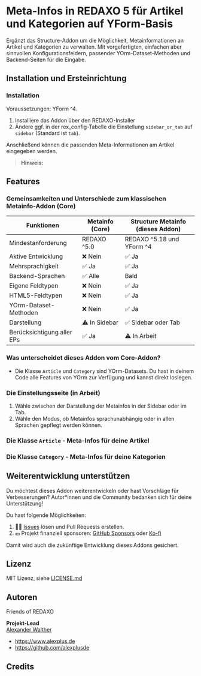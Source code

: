 # Meta-Infos in REDAXO 5 für Artikel und Kategorien auf YForm-Basis

Ergänzt das Structure-Addon um die Möglichkeit, Metainformationen an Artikel und Kategorien zu verwalten. Mit vorgefertigten, einfachen aber sinnvollen Konfigurationsfeldern, passender YOrm-Dataset-Methoden und Backend-Seiten für die Eingabe.

## Installation und Ersteinrichtung

### Installation

Voraussetzungen: YForm ^4.

1. Installiere das Addon über den REDAXO-Installer
2. Ändere ggf. in der rex_config-Tabelle die Einstellung `sidebar_or_tab` auf `sidebar` (Standard ist `tab`).

Anschließend können die passenden Meta-Informationen am Artikel eingegeben werden.

> **Hinweis:**
>
## Features

### Gemeinsamkeiten und Unterschiede zum klassischen Metainfo-Addon (Core)

| Funktionen                 | Metainfo (Core)       | Structure Metainfo (dieses Addon) |
|----------------------------|-----------------------|-----------------------------------|
| Mindestanforderung         | REDAXO ^5.0           | REDAXO ^5.18 und YForm ^4         |
| Aktive Entwicklung         | ❌ Nein               | ✅ Ja                            |
| Mehrsprachigkeit           | ✅ Ja                 | ✅ Ja                            |
| Backend-Sprachen           | ✅ Alle               | Bald                             |
| Eigene Feldtypen           | ❌ Nein               | ✅ Ja                            |
| HTML5-Feldtypen            | ❌ Nein               | ✅ Ja                            |
| YOrm-Dataset-Methoden      | ❌ Nein               | ✅ Ja                            |
| Darstellung                | ⚠️ In Sidebar         | ✅ Sidebar oder Tab              |
| Berücksichtigung aller EPs | ✅ Ja                 | ⚠️ In Arbeit                     |

### Was unterscheidet dieses Addon vom Core-Addon?

- Die Klasse `Article` und `Category` sind YOrm-Datasets. Du hast in deinem Code alle Features von YOrm zur Verfügung und kannst direkt loslegen.

### Die Einstellungsseite (in Arbeit)

1. Wähle zwischen der Darstellung der Metainfos in der Sidebar oder im Tab.
2. Wähle den Modus, ob Metainfos sprachunabhängig oder in allen Sprachen gepflegt werden können.

### Die Klasse `Article` - Meta-Infos für deine Artikel

### Die Klasse `Category` - Meta-Infos für deine Kategorien

## Weiterentwicklung unterstützen

Du möchtest dieses Addon weiterentwickeln oder hast Vorschläge für Verbesserungen? Autor*innen und die Community bedanken sich für deine Unterstützung!

Du hast folgende Möglichkeiten:

1. 🙏🏻 [Issues](https://github.com/alexplusde/structure_metainfo/issues) lösen und Pull Requests erstellen.
2. 💶 Projekt finanziell sponsoren: [GitHub Sponsors](https://github.com/alxndr-w) oder [Ko-fi](https://ko-fi.com/alxndr-w)

Damit wird auch die zukünftige Entwicklung dieses Addons gesichert.

## Lizenz

MIT Lizenz, siehe [LICENSE.md](https://github.com/alexplusde/dummy/blob/master/LICENSE.md)  

## Autoren

Friends of REDAXO

**Projekt-Lead**  
[Alexander Walther](https://github.com/alxndr-w)

- <https://www.alexplus.de>  
- <https://github.com/alexplusde>

## Credits
